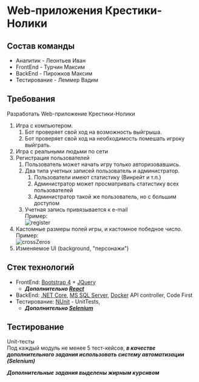 # Web-приложения Крестики-Нолики

## Состав команды
+ Аналитик - Леонтьев Иван
+ FrontEnd - Турчин Максим
+ BackEnd - Пирожков Максим
+ Тестирование - Леммер Вадим

## Требования
  Разработать Web-приложение Крестики-Нолики
  1. Игра с компьютером.
      1.  Бот проверяет свой ход на возможность выйгрыша.
      2.  Бот проверяет свой ход на необходимость помешать игроку выйграть.
  2. Игра с реальными людьми по сети
  3. Регистрация пользователей
      1.  Пользователь может начать игру только авторизовавшись.
      2.  Два типа учетных записей пользователь и администратор.
          1. Пользователи имеют статистику (Винрейт и т.п.)
          2. Администратор может просматривать статистику всех пользователей
          3. Администратор такой же пользователь, но с большим доступом
       3.  Учетная запись привязывается к e-mail
  <br/>Пример:<br/>
  ![register](https://w3hubs.com/wp-content/uploads/2018/09/Login-and-Registration-Form-In-Bootstrap-4-1024x495.jpg)
  4.  Кастомные размеры полей игры, и кастомное победное число.
  <br/>Пример:<br/>
  ![crossZeros](https://monateka.com/images/112180.jpg)
  5.  Изменяемое UI (background, "персонажи")
  
## Стек технологий
  + FrontEnd: [Bootstrap 4](https://bootstrap-4.ru/) + [JQuery](https://jquery.com/) 
    + ***Дополнительно [React](https://reactjs.org/)***
  + BackEnd: [.NET Core](https://docs.microsoft.com/ru-ru/dotnet/core/), [MS SQL Server](https://www.microsoft.com/ru-ru/sql-server/sql-server-2016), [Docker](https://www.docker.com/) API controller, Code First
  + Тестирование: [NUnit](https://nunit.org/) - UnitTests, 
    + ***Дополнительно [Selenium](https://www.seleniumhq.org/)***
  
## Тестирование
   Unit-тесты </br>
   Под каждый модуль не менее 5 тест-кейсов, ***в качестве дополнительного задания использовать систему автоматизации (Selenium)***


***Дополнительные задания выделены жирным курсивом***
